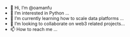 - 👋 Hi, I’m @oamanfu
- 👀 I’m interested in Python ...
- 🌱 I’m currently learning how to scale data platforms ...
- 💞️ I’m looking to collaborate on web3 related projects...
- 📫 How to reach me ...

<!---
oamanfu/oamanfu is a ✨ special ✨ repository because its `README.md` (this file) appears on your GitHub profile.
You can click the Preview link to take a look at your changes.
--->
